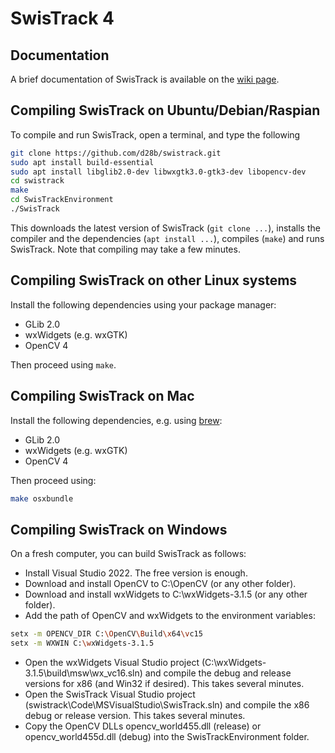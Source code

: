# SwisTrack 4

## Documentation

A brief documentation of SwisTrack is available on the [wiki page](https://github.com/d28b/swistrack/wiki).

## Compiling SwisTrack on Ubuntu/Debian/Raspian

To compile and run SwisTrack, open a terminal, and type the following

```sh
git clone https://github.com/d28b/swistrack.git
sudo apt install build-essential
sudo apt install libglib2.0-dev libwxgtk3.0-gtk3-dev libopencv-dev
cd swistrack
make
cd SwisTrackEnvironment
./SwisTrack
```

This downloads the latest version of SwisTrack (`git clone ...`), installs the compiler and the dependencies (`apt install ...`), compiles (`make`) and runs SwisTrack. Note that compiling may take a few minutes.

## Compiling SwisTrack on other Linux systems

Install the following dependencies using your package manager:

- GLib 2.0
- wxWidgets (e.g. wxGTK)
- OpenCV 4

Then proceed using `make`.

## Compiling SwisTrack on Mac

Install the following dependencies, e.g. using [brew](https://brew.sh):

- GLib 2.0
- wxWidgets (e.g. wxGTK)
- OpenCV 4

Then proceed using:

```sh
make osxbundle
```

## Compiling SwisTrack on Windows

On a fresh computer, you can build SwisTrack as follows:

- Install Visual Studio 2022. The free version is enough.
- Download and install OpenCV to C:\OpenCV (or any other folder).
- Download and install wxWidgets to C:\wxWidgets-3.1.5 (or any other folder).
- Add the path of OpenCV and wxWidgets to the environment variables:

```sh
setx -m OPENCV_DIR C:\OpenCV\Build\x64\vc15
setx -m WXWIN C:\wxWidgets-3.1.5
```

- Open the wxWidgets Visual Studio project (C:\wxWidgets-3.1.5\build\msw\wx_vc16.sln) and compile the debug and release versions for x86 (and Win32 if desired). This takes several minutes.
- Open the SwisTrack Visual Studio project (swistrack\Code\MSVisualStudio\SwisTrack.sln) and compile the x86 debug or release version. This takes several minutes.
- Copy the OpenCV DLLs opencv_world455.dll (release) or opencv_world455d.dll (debug) into the SwisTrackEnvironment folder.
